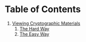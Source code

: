 # Table of Contents

1. [Viewing Cryptographic Materials](CH01-viewing-cryptographic-material)
	1. [The Hard Way](CH01-viewing-cryptographic-material#hard)
	2. [The Easy Way](CH01-viewing-cryptographic-material#easy)
